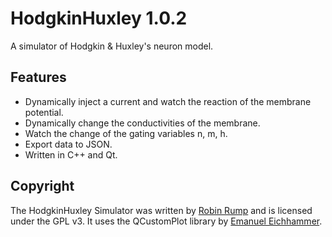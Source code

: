 HodgkinHuxley 1.0.2
=============
A simulator of Hodgkin &amp; Huxley's neuron model.

Features
-------------
- Dynamically inject a current and watch the reaction of the membrane potential.
- Dynamically change the conductivities of the membrane.
- Watch the change of the gating variables n, m, h.
- Export data to JSON.
- Written in C++ and Qt.

Copyright
-------------
The HodgkinHuxley Simulator was written by [Robin Rump](http://robinrump.com/) and is licensed under the GPL v3.
It uses the QCustomPlot library by [Emanuel Eichhammer](http://qcustomplot.com/).
